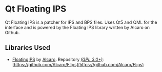 # Qt Floating IPS
Qt Floating IPS is a patcher for IPS and BPS files. Uses Qt5 and QML for the interface and is powered by the Floating IPS library written by Alcaro on Github. 

## Libraries Used
+ [FloatingIPS](https://github.com/Alcaro/Flips) by [Alcaro](https://github.com/Alcaro). Repository [*(GPL 3.0+)*](https://raw.githubusercontent.com/Alcaro/Flips/master/COPYING.gpl3): [https://github.com/Alcaro/Flips](https://github.com/Alcaro/Flips)
